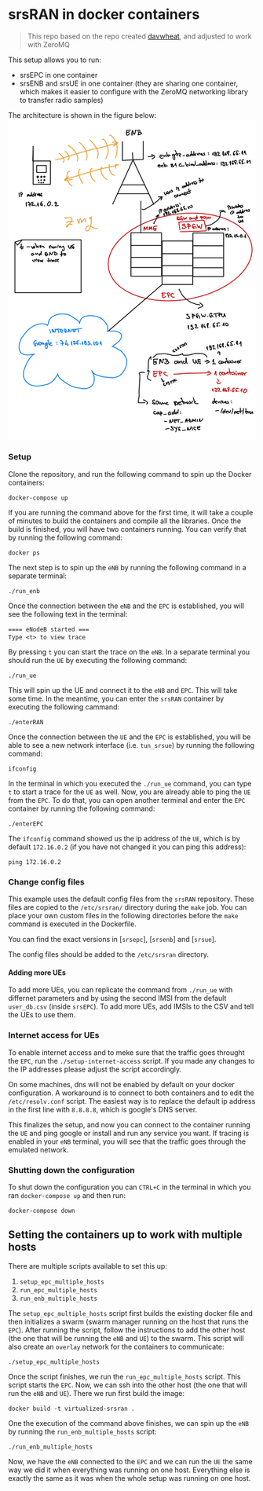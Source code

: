 # srsRAN in docker containers

> This repo based on the repo created [davwheat](https://github.com/davwheat/srsRAN-docker-emulated), and adjusted to work with ZeroMQ

This setup allows you to run:
- srsEPC in one container
- srsENB and srsUE in one container (they are sharing one container, which makes it easier to configure with the ZeroMQ networking library to transfer radio samples)

The architecture is shown in the figure below:
![Architecture](https://github.com/merimdzaferagic/virtualized_srsRAN/blob/master/figures/overview.jpg?raw=true)



### Setup

Clone the repository, and run the following command to spin up the Docker containers:

    docker-compose up

If you are running the command above for the first time, it will take a couple of minutes to build the containers and compile all the libraries.
Once the build is finished, you will have two containers running. You can verify that by running the following command:

    docker ps

The next step is to spin up the `eNB` by running the following command in a separate terminal:

    ./run_enb

Once the connection between the `eNB` and the `EPC` is established, you will see the following text in the terminal:

    ==== eNodeB started ===
    Type <t> to view trace

By pressing `t` you can start the trace on the `eNB`. In a separate terminal you should run the `UE` by executing the following command:

    ./run_ue

This will spin up the UE and connect it to the `eNB` and `EPC`. This will take some time. In the meantime, you can enter the `srsRAN` container by executing the following cammand:

    ./enterRAN

Once the connection between the `UE` and the `EPC` is established, you will be able to see a new network interface (i.e. `tun_srsue`) by running the following command:

    ifconfig

In the terminal in which you executed the `./run_ue` command, you can type `t` to start a trace for the `UE` as well.
Now, you are already able to ping the `UE` from the `EPC`. To do that, you can open another terminal and enter the `EPC` container by running the following command:

    ./enterEPC

The `ifconfig` command showed us the ip address of the `UE`, which is by default `172.16.0.2` (if you have not changed it you can ping this address):

    ping 172.16.0.2

### Change config files

This example uses the default config files from the `srsRAN` repository. These files are copied
to the `/etc/srsran/` directory during the `make` job. You can place your own custom files in the
following directories before the `make` command is executed in the Dockerfile.

You can find the exact versions in [`srsepc`], [`srsenb`] and [`srsue`].

The config files should be added to the `/etc/srsran` directory.

[srsepc]: https://github.com/srsran/srsran/tree/master/srsepc
[srsenb]: https://github.com/srsran/srsran/tree/master/srsenb
[srsue]: https://github.com/srsran/srsran/tree/master/srsue

#### Adding more UEs

To add more UEs, you can replicate the command from `./run_ue` with differnet parameters and
by using the second IMSI from the default `user_db.csv` (inside `srsEPC`). To add more UEs,
add IMSIs to the CSV and tell the UEs to use them.

### Internet access for UEs

To enable internet access and to meke sure that the traffic goes throught the `EPC`, run the
`./setup-internet-access` script. If you made any changes to the IP addresses please adjust the
script accordingly.

On some machines, dns will not be enabled by default on your docker configuration. A workaround is to
connect to both containers and to edit the `/etc/resolv.conf` script. The easiest way is to replace the
default ip address in the first line with `8.8.8.8`, which is google's DNS server.

This finalizes the setup, and now you can connect to the container running the `UE` and ping google or install
and run any service you want. If tracing is enabled in your `eNB` terminal, you will see that the traffic goes
through the emulated network.

### Shutting down the configuration

To shut down the configuration you can `CTRL+C` in the terminal in which you ran `docker-compose up` and then run:

    docker-compose down
    
## Setting the containers up to work with multiple hosts 

There are multiple scripts available to set this up: 
1. `setup_epc_multiple_hosts`
2. `run_epc_multiple_hosts`
3. `run_enb_multiple_hosts`

The `setup_epc_multiple_hosts` script first builds the existing docker file and then initializes a swarm (swarm manager 
running on the host that runs the `EPC`). After running the script, follow the instructions to add the other host (the one 
that will be running the `eNB` and `UE`) to the swarm. This script will also create an `overlay` network for the containers 
to communicate: 

    ./setup_epc_multiple_hosts

Once the script finishes, we run the `run_epc_multiple_hosts` script. This script starts the `EPC`. Now, we can ssh into the 
other host (the one that will run the `eNB` and `UE`). There we run first build the image: 

    docker build -t virtualized-srsran .

One the execution of the command above finishes, we can spin up the `eNB` by running the `run_enb_multiple_hosts` script: 

    ./run_enb_multiple_hosts

Now, we have the `eNB` connected to the `EPC` and we can run the `UE` the same way we did it when everything was running on one host. 
Everything else is exactly the same as it was when the whole setup was running on one host.
